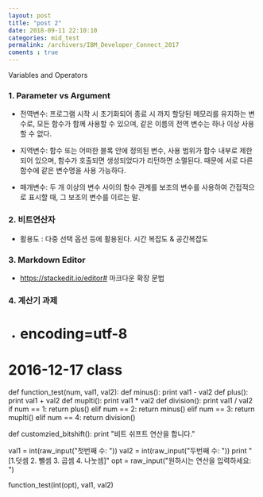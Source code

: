 ```yaml
---
layout: post
title: "post 2"
date: 2018-09-11 22:10:10
categories: mid_test
permalink: /archivers/IBM_Developer_Connect_2017
coments : true
---
```


Variables and Operators

### 1. Parameter vs Argument
  - 전역변수: 프로그램 시작 시 초기화되어 종료 시 까지 할당된 메모리를 유지하는 변수로, 
    모든 함수가 함께 사용할 수 있으며, 같은 이름의 전역 변수는 하나 이상 사용할 수 없다.

  - 지역변수: 함수 또는 어떠한 블록 안에 정의된 변수, 사용 범위가 함수 내부로 제한되어 있으며, 
    함수가 호출되면 생성되었다가 리턴하면 소멸된다. 때문에 서로 다른 함수에 같은 변수명을 사용 가능하다. 
  
  - 매개변수:  두 개 이상의 변수 사이의 함수 관계를 보조의 변수를 사용하여 간접적으로 표시할 때, 그 보조의 변수를 이르는 말. 

   
### 2. 비트연산자
  - 활용도 : 다중 선택 옵션 등에 활용된다. 
    시간 복잡도 & 공간복잡도  

### 3. Markdown Editor
  - https://stackedit.io/editor# 마크다운 확장 문법

### 4. 계산기 과제
  - # encoding=utf-8
# 2016-12-17 class
def function_test(num, val1, val2):
    def minus():
        print val1 - val2
    def plus():
        print val1 + val2
    def muplti():
        print val1 * val2
    def division():
        print val1 / val2
    if num == 1:
        return plus()
    elif num == 2:
        return minus()
    elif num == 3:
        return muplti()
    elif num == 4:
        return division()

def customzied_bitshift():
    print "비트 쉬프트 연산을 합니다."


val1 = int(raw_input("첫번째 수: "))
val2 = int(raw_input("두번째 수: "))
print "[1.덧셈 2. 뺄셈 3. 곱셈 4. 나눗셈]"
opt = raw_input("원하시는 연산을 입력하세요: ")

function_test(int(opt), val1, val2)
